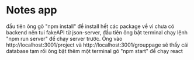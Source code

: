# Notes app
đầu tiên ông gõ "npm install" để install hết các package về
vì chưa có backend nên tui fakeAPI từ json-server, đầu tiên ông bật terminal chạy lệnh "npm run server" để chạy server trước.
Ông vào http://localhost:3001/project và http://localhost:3001/grouppage sẽ thấy cái database tạm
rồi ông bật thêm một terminal gõ "npm start" để chạy react